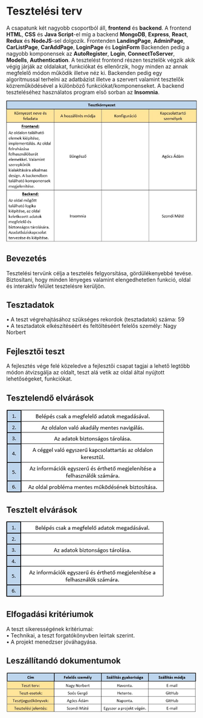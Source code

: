 # Tesztelési terv
A csapatunk két nagyobb csoportból áll, <strong>frontend</strong> és <strong>backend</strong>. A frontend <strong>HTML</strong>, <strong>CSS</strong> és <strong>Java Script</strong>-el míg a backend <strong>MongoDB</strong>, <strong>Express</strong>, <strong>React</strong>, <strong>Redux</strong> és <strong>NodeJS</strong>-sel dolgozik. Frontenden <strong>LandingPage</strong>, <strong>AdminPage</strong>, <strong>CarListPage</strong>, <strong>CarAddPage</strong>, <strong>LoginPage</strong> és <strong>LoginForm</strong> Backenden pedig a nagyobb komponensek az <strong>AutoRegister</strong>, <strong>Login</strong>, <strong>ConnectToServer</strong>, <strong>Modells</strong>, <strong>Authentication</strong>. A tesztelést frontend részen tesztelők végzik akik végig járják az oldalakat, funkciókat és ellenőrzik, hogy minden az annak megfelelő módon működik illetve néz ki. Backenden pedig egy algoritmussal terhelni az adatbázist illetve a szervert valamint tesztelők közreműködésével a különböző funkciókat/komponenseket. A backend teszteléséhez használatos program első sorban az <strong>Insomnia</strong>.</br>

![Tesztkörnyezet](Pictures/tesztkornyezet.jpg)

## Bevezetés
Tesztelési tervünk célja a tesztelés felgyorsítása, gördülékenyebbé tevése. Biztosítani, hogy minden lényeges valamint elengedhetetlen funkció, oldal és interaktív felület tesztelésre kerüljön. 


## Tesztadatok
•	A teszt végrehajtásához szükséges rekordok (tesztadatok) száma: 59</br>
•	A tesztadatok elkészítéséért és feltöltéséért felelős személy: Nagy Norbert


## Fejlesztői teszt
A fejlesztés vége felé közeledve a fejlesztői csapat tagjai a lehető legtöbb módon átvizsgálja az oldalt, teszt alá vetik az oldal által nyújtott lehetőségeket, funkciókat. 


## Tesztelendő elvárások
![TesztelendőElvárások](Pictures/tesztelendo_elvarasok.jpg)


## Tesztelt elvárások
![TeszteltElvárások](Pictures/tesztelt_elvarasok.jpg)


## Elfogadási kritériumok
A teszt sikerességének kritériumai:</br>
•	Technikai, a teszt forgatókönyvben leírtak szerint.</br>
•	A projekt menedzser jóváhagyása.


## Leszállítandó dokumentumok
![LeszállítandóTesztDokumentumok](Pictures/leszallitando_teszt_dokumentumok.jpg)
